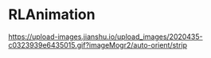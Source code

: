 # RLAnimation

https://upload-images.jianshu.io/upload_images/2020435-c0323939e6435015.gif?imageMogr2/auto-orient/strip
